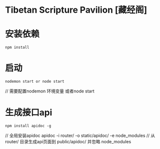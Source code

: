 # Tibetan Scripture Pavilion [藏经阁]


# 安装依赖
    npm install 

# 启动 
    nodemon start or node start
// 需要配置nodemon 环境变量 或者node start

# 生成接口api
    npm install apidoc -g 
// 全局安装apidoc
    apidoc -i router/ -o static/apidoc/ -e node_modules 
// 从 router/ 目录生成api页面到 public/apidoc/ 并忽略 node_modules

